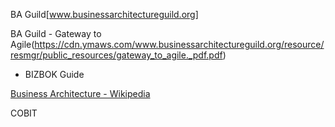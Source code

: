 

BA Guild[www.businessarchitectureguild.org]

BA Guild - Gateway to Agile(https://cdn.ymaws.com/www.businessarchitectureguild.org/resource/resmgr/public_resources/gateway_to_agile._pdf.pdf)
- BIZBOK Guide


[Business Architecture - Wikipedia](https://en.wikipedia.org/wiki/Business_architecture)

COBIT
